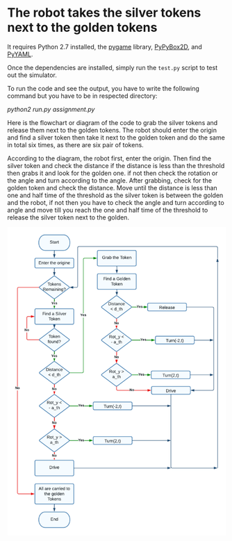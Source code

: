 # The robot takes the silver tokens next to the golden tokens

It requires Python 2.7 installed, the [pygame](http://pygame.org/) library, [PyPyBox2D](https://pypi.python.org/pypi/pypybox2d/2.1-r331), and [PyYAML](https://pypi.python.org/pypi/PyYAML/).

Once the dependencies are installed, simply run the `test.py` script to test out the simulator.

To run the code and see the output, you have to write the following command but you have to be in respected directory:

*python2* *run.py* *assignment.py*


Here is the flowchart or diagram of the code to grab the silver tokens and release them next to the golden tokens. The robot should enter the origin and find a silver token then take it next to the golden token and do the same in total six times, as there are six pair of tokens. 

According to the diagram, the robot first, enter the origin. Then find the silver token and check the distance if the distance is less than the threshold then grabs it and look for the golden one. if not then check the rotation or the angle and turn according to the angle. After grabbing, check for the golden token and check the distance. Move until the distance is less than one and half time of the threshold as the silver token is between the golden and the robot, if not then you have to check the angle and turn according to angle and move till you reach the one and half time of the threshold to release the silver token next to the golden.


![Tux, the Linux mascot](/images/flowchart.png)
